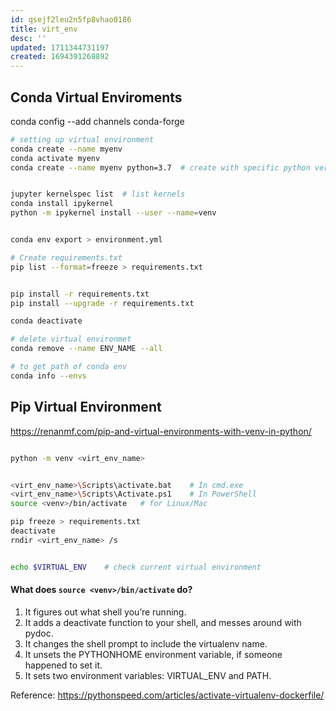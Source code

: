 ```yaml
---
id: qsejf2leu2n5fp8vhao0186
title: virt_env
desc: ''
updated: 1711344731197
created: 1694391268892
---
```


## Conda Virtual Enviroments

conda config --add channels conda-forge

```sh
# setting up virtual environment
conda create --name myenv
conda activate myenv
conda create --name myenv python=3.7  # create with specific python version


jupyter kernelspec list  # list kernels
conda install ipykernel
python -m ipykernel install --user --name=venv


conda env export > environment.yml

# Create requirements.txt
pip list --format=freeze > requirements.txt


pip install -r requirements.txt
pip install --upgrade -r requirements.txt

conda deactivate

# delete virtual environmet
conda remove --name ENV_NAME --all

# to get path of conda env
conda info --envs
```

## Pip Virtual Environment

<https://renanmf.com/pip-and-virtual-environments-with-venv-in-python/>

```sh

python -m venv <virt_env_name>


<virt_env_name>\Scripts\activate.bat    # In cmd.exe
<virt_env_name>\Scripts\Activate.ps1    # In PowerShell
source <venv>/bin/activate   # for Linux/Mac

pip freeze > requirements.txt
deactivate
rndir <virt_env_name> /s


echo $VIRTUAL_ENV    # check current virtual environment
```

#### What does `source <venv>/bin/activate` do?

1. It figures out what shell you’re running.
2. It adds a deactivate function to your shell, and messes around with pydoc.
3. It changes the shell prompt to include the virtualenv name.
4. It unsets the PYTHONHOME environment variable, if someone happened to set it.
5. It sets two environment variables: VIRTUAL_ENV and PATH.

Reference: https://pythonspeed.com/articles/activate-virtualenv-dockerfile/


